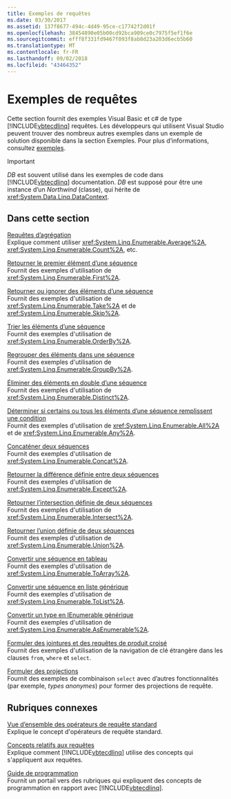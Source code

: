 ```yaml
---
title: Exemples de requêtes
ms.date: 03/30/2017
ms.assetid: 137f8677-494c-4d49-95ce-c17742f2d01f
ms.openlocfilehash: 38454890e05b00cd92bca909ce0c7975f5ef1f6e
ms.sourcegitcommit: efff8f331fd9467f093f8ab8d23a203d6ecb5b60
ms.translationtype: MT
ms.contentlocale: fr-FR
ms.lasthandoff: 09/02/2018
ms.locfileid: "43464352"
---
```

# <a name="query-examples"></a>Exemples de requêtes
Cette section fournit des exemples Visual Basic et c# de type [!INCLUDE[vbtecdlinq](../../../../../../includes/vbtecdlinq-md.md)] requêtes. Les développeurs qui utilisent Visual Studio peuvent trouver des nombreux autres exemples dans un exemple de solution disponible dans la section Exemples. Pour plus d’informations, consultez [exemples](../../../../../../docs/framework/data/adonet/sql/linq/samples.md).  
  
> [!IMPORTANT]
>  *DB* est souvent utilisé dans les exemples de code dans [!INCLUDE[vbtecdlinq](../../../../../../includes/vbtecdlinq-md.md)] documentation. *DB* est supposé pour être une instance d’un *Northwind* (classe), qui hérite de <xref:System.Data.Linq.DataContext>.  
  
## <a name="in-this-section"></a>Dans cette section  
 [Requêtes d’agrégation](../../../../../../docs/framework/data/adonet/sql/linq/aggregate-queries.md)  
 Explique comment utiliser <xref:System.Linq.Enumerable.Average%2A>, <xref:System.Linq.Enumerable.Count%2A>, etc.  
  
 [Retourner le premier élément d’une séquence](../../../../../../docs/framework/data/adonet/sql/linq/return-the-first-element-in-a-sequence.md)  
 Fournit des exemples d'utilisation de <xref:System.Linq.Enumerable.First%2A>.  
  
 [Retourner ou ignorer des éléments d’une séquence](../../../../../../docs/framework/data/adonet/sql/linq/return-or-skip-elements-in-a-sequence.md)  
 Fournit des exemples d'utilisation de <xref:System.Linq.Enumerable.Take%2A> et de <xref:System.Linq.Enumerable.Skip%2A>.  
  
 [Trier les éléments d’une séquence](../../../../../../docs/framework/data/adonet/sql/linq/sort-elements-in-a-sequence.md)  
 Fournit des exemples d'utilisation de <xref:System.Linq.Enumerable.OrderBy%2A>.  
  
 [Regrouper des éléments dans une séquence](../../../../../../docs/framework/data/adonet/sql/linq/group-elements-in-a-sequence.md)  
 Fournit des exemples d'utilisation de <xref:System.Linq.Enumerable.GroupBy%2A>.  
  
 [Éliminer des éléments en double d’une séquence](../../../../../../docs/framework/data/adonet/sql/linq/eliminate-duplicate-elements-from-a-sequence.md)  
 Fournit des exemples d'utilisation de <xref:System.Linq.Enumerable.Distinct%2A>.  
  
 [Déterminer si certains ou tous les éléments d’une séquence remplissent une condition](../../../../../../docs/framework/data/adonet/sql/linq/determine-if-any-or-all-elements-in-a-sequence-satisfy-a-condition.md)  
 Fournit des exemples d'utilisation de <xref:System.Linq.Enumerable.All%2A> et de <xref:System.Linq.Enumerable.Any%2A>.  
  
 [Concaténer deux séquences](../../../../../../docs/framework/data/adonet/sql/linq/concatenate-two-sequences.md)  
 Fournit des exemples d'utilisation de <xref:System.Linq.Enumerable.Concat%2A>.  
  
 [Retourner la différence définie entre deux séquences](../../../../../../docs/framework/data/adonet/sql/linq/return-the-set-difference-between-two-sequences.md)  
 Fournit des exemples d'utilisation de <xref:System.Linq.Enumerable.Except%2A>.  
  
 [Retourner l’intersection définie de deux séquences](../../../../../../docs/framework/data/adonet/sql/linq/return-the-set-intersection-of-two-sequences.md)  
 Fournit des exemples d'utilisation de <xref:System.Linq.Enumerable.Intersect%2A>.  
  
 [Retourner l’union définie de deux séquences](../../../../../../docs/framework/data/adonet/sql/linq/return-the-set-union-of-two-sequences.md)  
 Fournit des exemples d'utilisation de <xref:System.Linq.Enumerable.Union%2A>.  
  
 [Convertir une séquence en tableau](../../../../../../docs/framework/data/adonet/sql/linq/convert-a-sequence-to-an-array.md)  
 Fournit des exemples d'utilisation de <xref:System.Linq.Enumerable.ToArray%2A>.  
  
 [Convertir une séquence en liste générique](../../../../../../docs/framework/data/adonet/sql/linq/convert-a-sequence-to-a-generic-list.md)  
 Fournit des exemples d'utilisation de <xref:System.Linq.Enumerable.ToList%2A>.  
  
 [Convertir un type en IEnumerable générique](../../../../../../docs/framework/data/adonet/sql/linq/convert-a-type-to-a-generic-ienumerable.md)  
 Fournit des exemples d'utilisation de <xref:System.Linq.Enumerable.AsEnumerable%2A>.  
  
 [Formuler des jointures et des requêtes de produit croisé](../../../../../../docs/framework/data/adonet/sql/linq/formulate-joins-and-cross-product-queries.md)  
 Fournit des exemples d'utilisation de la navigation de clé étrangère dans les clauses `from`, `where` et `select`.  
  
 [Formuler des projections](../../../../../../docs/framework/data/adonet/sql/linq/formulate-projections.md)  
 Fournit des exemples de combinaison `select` avec d’autres fonctionnalités (par exemple, *types anonymes*) pour former des projections de requête.  
  
## <a name="related-sections"></a>Rubriques connexes  
 [Vue d’ensemble des opérateurs de requête standard](https://msdn.microsoft.com/library/24cda21e-8af8-4632-b519-c404a839b9b2)  
 Explique le concept d'opérateurs de requête standard.  
  
 [Concepts relatifs aux requêtes](../../../../../../docs/framework/data/adonet/sql/linq/query-concepts.md)  
 Explique comment [!INCLUDE[vbtecdlinq](../../../../../../includes/vbtecdlinq-md.md)] utilise des concepts qui s'appliquent aux requêtes.  
  
 [Guide de programmation](../../../../../../docs/framework/data/adonet/sql/linq/programming-guide.md)  
 Fournit un portail vers des rubriques qui expliquent des concepts de programmation en rapport avec [!INCLUDE[vbtecdlinq](../../../../../../includes/vbtecdlinq-md.md)].
